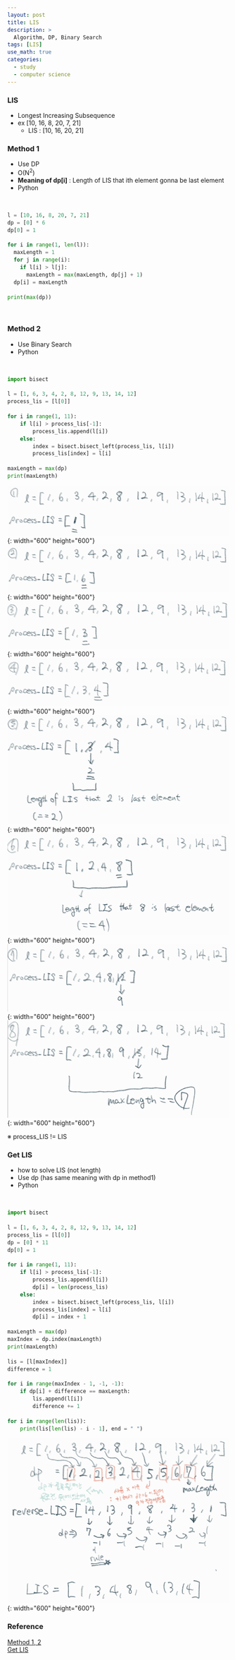 ```yaml
---
layout: post
title: LIS
description: >
  Algorithm, DP, Binary Search
tags: [LIS]
use_math: true
categories:
  - study
  - computer science
---
```

### LIS
* Longest Increasing Subsequence
* ex [10, 16, 8, 20, 7, 21]
  * LIS : [10, 16, 20, 21]

### Method 1
* Use DP
* O(N<sup>2</sup>)
* **Meaning of dp[i]** : Length of LIS that ith element gonna be last element
* Python
<br>

~~~python
l = [10, 16, 8, 20, 7, 21]
dp = [0] * 6
dp[0] = 1

for i in range(1, len(l)):
  maxLength = 1
  for j in range(i):
    if l[i] > l[j]:
      maxLength = max(maxLength, dp[j] + 1)
  dp[i] = maxLength

print(max(dp))
~~~
<br>

### Method 2
* Use Binary Search
* Python
<br>

~~~python
import bisect

l = [1, 6, 3, 4, 2, 8, 12, 9, 13, 14, 12]
process_lis = [l[0]]

for i in range(1, 11):
    if l[i] > process_lis[-1]:
        process_lis.append(l[i])
    else:
        index = bisect.bisect_left(process_lis, l[i])
        process_lis[index] = l[i]

maxLength = max(dp)
print(maxLength)
~~~

![그림1](https://github.com/hyun-jin891/hyun-jin891.github.io/blob/master/assets/img/126.PNG?raw=true){: width="600" height="600"}
![그림2](https://github.com/hyun-jin891/hyun-jin891.github.io/blob/master/assets/img/127.PNG?raw=true){: width="600" height="600"}
![그림3](https://github.com/hyun-jin891/hyun-jin891.github.io/blob/master/assets/img/128.PNG?raw=true){: width="600" height="600"}
![그림4](https://github.com/hyun-jin891/hyun-jin891.github.io/blob/master/assets/img/129.PNG?raw=true){: width="600" height="600"}
![그림5](https://github.com/hyun-jin891/hyun-jin891.github.io/blob/master/assets/img/130.PNG?raw=true){: width="600" height="600"}
![그림6](https://github.com/hyun-jin891/hyun-jin891.github.io/blob/master/assets/img/131.PNG?raw=true){: width="600" height="600"}
![그림7](https://github.com/hyun-jin891/hyun-jin891.github.io/blob/master/assets/img/132.PNG?raw=true){: width="600" height="600"}
![그림8](https://github.com/hyun-jin891/hyun-jin891.github.io/blob/master/assets/img/133.PNG?raw=true){: width="600" height="600"}

※ process_LIS != LIS

### Get LIS
* how to solve LIS (not length)
* Use dp (has same meaning with dp in method1)
* Python
<br>

~~~python
import bisect

l = [1, 6, 3, 4, 2, 8, 12, 9, 13, 14, 12]
process_lis = [l[0]]
dp = [0] * 11
dp[0] = 1

for i in range(1, 11):
    if l[i] > process_lis[-1]:
        process_lis.append(l[i])
        dp[i] = len(process_lis)
    else:
        index = bisect.bisect_left(process_lis, l[i])
        process_lis[index] = l[i]
        dp[i] = index + 1   

maxLength = max(dp)
maxIndex = dp.index(maxLength)
print(maxLength)

lis = [l[maxIndex]]
difference = 1

for i in range(maxIndex - 1, -1, -1):
    if dp[i] + difference == maxLength:
        lis.append(l[i])
        difference += 1

for i in range(len(lis)):
    print(lis[len(lis) - i - 1], end = " ")
~~~
![그림9](https://github.com/hyun-jin891/hyun-jin891.github.io/blob/master/assets/img/134.PNG?raw=true){: width="600" height="600"}

### Reference
[Method 1, 2](https://4legs-study.tistory.com/106)<br>
[Get LIS](https://seohyun0120.tistory.com/entry/%EA%B0%80%EC%9E%A5-%EA%B8%B4-%EC%A6%9D%EA%B0%80%ED%95%98%EB%8A%94-%EB%B6%80%EB%B6%84-%EC%88%98%EC%97%B4LIS-%EC%99%84%EC%A0%84-%EC%A0%95%EB%B3%B5-%EB%B0%B1%EC%A4%80-%ED%8C%8C%EC%9D%B4%EC%8D%AC)<br>
